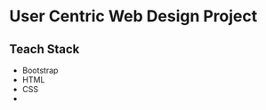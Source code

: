 
<h1>User Centric Web Design Project</h1>
<a href="https://machikolacey.github.io/resume-project/" target="_blank"></a>

<h2>Teach Stack</h2>

<ul>
  <li>Bootstrap</li>
  <li>HTML</li>
  <li>CSS<li>
</ul>
